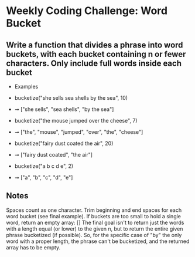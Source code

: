# Weekly Coding Challenge: Word Bucket

## Write a function that divides a phrase into word buckets, with each bucket containing n or fewer characters. Only include full words inside each bucket

* Examples
* bucketize("she sells sea shells by the sea", 10)
* ➞ ["she sells", "sea shells", "by the sea"]

* bucketize("the mouse jumped over the cheese", 7)
* ➞ ["the", "mouse", "jumped", "over", "the", "cheese"]

* bucketize("fairy dust coated the air", 20)
* ➞ ["fairy dust coated", "the air"]

* bucketize("a b c d e", 2)
* ➞ ["a", "b", "c", "d", "e"]

## Notes

Spaces count as one character.
Trim beginning and end spaces for each word bucket (see final example).
If buckets are too small to hold a single word, return an empty array: []
The final goal isn't to return just the words with a length equal (or lower) to the given n, but to return the entire given phrase bucketized (if possible). So, for the specific case of "by" the only word with a proper length, the phrase can't be bucketized, and the returned array has to be empty.
